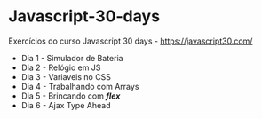 # Javascript-30-days
Exercícios do curso Javascript 30 days - https://javascript30.com/

- Dia 1 - Simulador de Bateria
- Dia 2 - Relógio em JS
- Dia 3 - Variaveis no CSS
- Dia 4 - Trabalhando com Arrays
- Dia 5 - Brincando com ***flex***
- Dia 6 - Ajax Type Ahead
